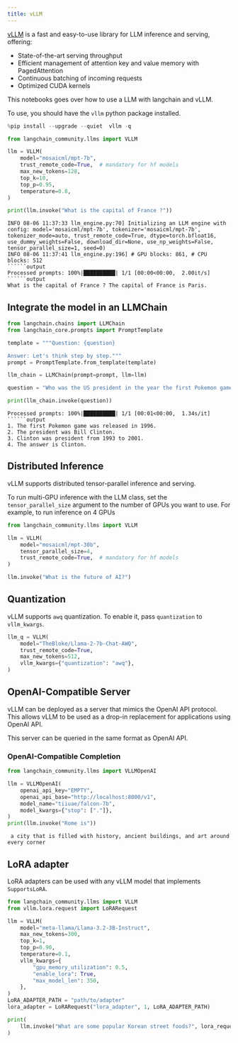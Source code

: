 ```yaml
---
title: vLLM
---
```


[vLLM](https://vllm.readthedocs.io/en/latest/index.html) is a fast and easy-to-use library for LLM inference and serving, offering:

* State-of-the-art serving throughput
* Efficient management of attention key and value memory with PagedAttention
* Continuous batching of incoming requests
* Optimized CUDA kernels

This notebooks goes over how to use a LLM with langchain and vLLM.

To use, you should have the `vllm` python package installed.

```python
%pip install --upgrade --quiet  vllm -q
```

```python
from langchain_community.llms import VLLM

llm = VLLM(
    model="mosaicml/mpt-7b",
    trust_remote_code=True,  # mandatory for hf models
    max_new_tokens=128,
    top_k=10,
    top_p=0.95,
    temperature=0.8,
)

print(llm.invoke("What is the capital of France ?"))
```

```output
INFO 08-06 11:37:33 llm_engine.py:70] Initializing an LLM engine with config: model='mosaicml/mpt-7b', tokenizer='mosaicml/mpt-7b', tokenizer_mode=auto, trust_remote_code=True, dtype=torch.bfloat16, use_dummy_weights=False, download_dir=None, use_np_weights=False, tensor_parallel_size=1, seed=0)
INFO 08-06 11:37:41 llm_engine.py:196] # GPU blocks: 861, # CPU blocks: 512
``````output
Processed prompts: 100%|██████████| 1/1 [00:00<00:00,  2.00it/s]
``````output
What is the capital of France ? The capital of France is Paris.
```

## Integrate the model in an LLMChain

```python
from langchain.chains import LLMChain
from langchain_core.prompts import PromptTemplate

template = """Question: {question}

Answer: Let's think step by step."""
prompt = PromptTemplate.from_template(template)

llm_chain = LLMChain(prompt=prompt, llm=llm)

question = "Who was the US president in the year the first Pokemon game was released?"

print(llm_chain.invoke(question))
```

```output
Processed prompts: 100%|██████████| 1/1 [00:01<00:00,  1.34s/it]
``````output
1. The first Pokemon game was released in 1996.
2. The president was Bill Clinton.
3. Clinton was president from 1993 to 2001.
4. The answer is Clinton.
```

## Distributed Inference

vLLM supports distributed tensor-parallel inference and serving.

To run multi-GPU inference with the LLM class, set the `tensor_parallel_size` argument to the number of GPUs you want to use. For example, to run inference on 4 GPUs

```python
from langchain_community.llms import VLLM

llm = VLLM(
    model="mosaicml/mpt-30b",
    tensor_parallel_size=4,
    trust_remote_code=True,  # mandatory for hf models
)

llm.invoke("What is the future of AI?")
```

## Quantization

vLLM supports `awq` quantization. To enable it, pass `quantization` to `vllm_kwargs`.

```python
llm_q = VLLM(
    model="TheBloke/Llama-2-7b-Chat-AWQ",
    trust_remote_code=True,
    max_new_tokens=512,
    vllm_kwargs={"quantization": "awq"},
)
```

## OpenAI-Compatible Server

vLLM can be deployed as a server that mimics the OpenAI API protocol. This allows vLLM to be used as a drop-in replacement for applications using OpenAI API.

This server can be queried in the same format as OpenAI API.

### OpenAI-Compatible Completion

```python
from langchain_community.llms import VLLMOpenAI

llm = VLLMOpenAI(
    openai_api_key="EMPTY",
    openai_api_base="http://localhost:8000/v1",
    model_name="tiiuae/falcon-7b",
    model_kwargs={"stop": ["."]},
)
print(llm.invoke("Rome is"))
```

```output
 a city that is filled with history, ancient buildings, and art around every corner
```

## LoRA adapter

LoRA adapters can be used with any vLLM model that implements `SupportsLoRA`.

```python
from langchain_community.llms import VLLM
from vllm.lora.request import LoRARequest

llm = VLLM(
    model="meta-llama/Llama-3.2-3B-Instruct",
    max_new_tokens=300,
    top_k=1,
    top_p=0.90,
    temperature=0.1,
    vllm_kwargs={
        "gpu_memory_utilization": 0.5,
        "enable_lora": True,
        "max_model_len": 350,
    },
)
LoRA_ADAPTER_PATH = "path/to/adapter"
lora_adapter = LoRARequest("lora_adapter", 1, LoRA_ADAPTER_PATH)

print(
    llm.invoke("What are some popular Korean street foods?", lora_request=lora_adapter)
)
```
